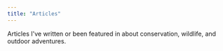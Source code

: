 ```yaml
---
title: "Articles"
---
```


Articles I've written or been featured in about conservation, wildlife, and outdoor adventures.
